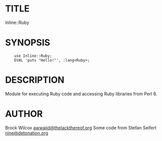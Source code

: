 # TITLE

Inline::Ruby

# SYNOPSIS

```
    use Inline::Ruby;
    EVAL 'puts "Hello!"', :lang<Ruby>;
```

# DESCRIPTION

Module for executing Ruby code and accessing Ruby libraries from Perl 6.

# AUTHOR

Brock Wilcox <awwaiid@thelackthereof.org>
Some code from Stefan Seifert <nine@detonation.org>
